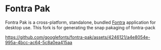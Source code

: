 # Fontra Pak

Fontra Pak is a cross-platform, standalone, bundled [Fontra](https://github.com/googlefonts/fontra) application for desktop use.
This fork is for generating the snap pakaging of fontra-pack

https://github.com/googlefonts/fontra-pak/assets/4246121/a4e8054e-995a-4bcc-ac64-5c8a0ea415aa
